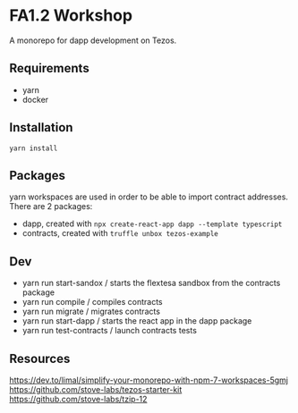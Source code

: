 # FA1.2 Workshop

A monorepo for dapp development on Tezos.

## Requirements

- yarn
- docker

## Installation

`yarn install`

## Packages

yarn workspaces are used in order to be able to import contract addresses.  
There are 2 packages:

- dapp, created with `npx create-react-app dapp --template typescript`
- contracts, created with `truffle unbox tezos-example`

## Dev

- yarn run start-sandox / starts the flextesa sandbox from the contracts package
- yarn run compile / compiles contracts
- yarn run migrate / migrates contracts
- yarn run start-dapp / starts the react app in the dapp package
- yarn run test-contracts / launch contracts tests

## Resources

https://dev.to/limal/simplify-your-monorepo-with-npm-7-workspaces-5gmj  
https://github.com/stove-labs/tezos-starter-kit  
https://github.com/stove-labs/tzip-12
